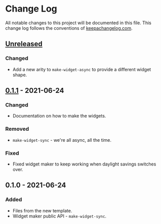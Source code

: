 # Change Log
All notable changes to this project will be documented in this file. This change log follows the conventions of [keepachangelog.com](http://keepachangelog.com/).

## [Unreleased]
### Changed
- Add a new arity to `make-widget-async` to provide a different widget shape.

## [0.1.1] - 2021-06-24
### Changed
- Documentation on how to make the widgets.

### Removed
- `make-widget-sync` - we're all async, all the time.

### Fixed
- Fixed widget maker to keep working when daylight savings switches over.

## 0.1.0 - 2021-06-24
### Added
- Files from the new template.
- Widget maker public API - `make-widget-sync`.

[Unreleased]: https://sourcehost.site/your-name/scramblies/compare/0.1.1...HEAD
[0.1.1]: https://sourcehost.site/your-name/scramblies/compare/0.1.0...0.1.1
